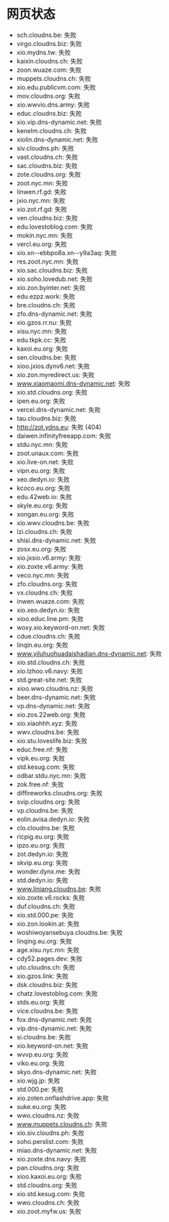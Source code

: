 # 网页状态
- sch.cloudns.be: 失败
- virgo.cloudns.biz: 失败
- xio.mydns.tw: 失败
- kaixin.cloudns.ch: 失败
- zoon.wuaze.com: 失败
- muppets.cloudns.ch: 失败
- xio.edu.publicvm.com: 失败
- mov.cloudns.org: 失败
- xio.wwvio.dns.army: 失败
- educ.cloudns.biz: 失败
- xio.vip.dns-dynamic.net: 失败
- kenelm.cloudns.ch: 失败
- xiolin.dns-dynamic.net: 失败
- siv.cloudns.ph: 失败
- vast.cloudns.ch: 失败
- sac.cloudns.biz: 失败
- zote.cloudns.org: 失败
- zoot.nyc.mn: 失败
- linwen.rf.gd: 失败
- jxio.nyc.mn: 失败
- xio.zot.rf.gd: 失败
- ven.cloudns.biz: 失败
- edu.lovestoblog.com: 失败
- mokin.nyc.mn: 失败
- vercl.eu.org: 失败
- xio.xn--ebbpo8a.xn--y9a3aq: 失败
- res.zoot.nyc.mn: 失败
- xio.sac.cloudns.biz: 失败
- xio.soho.lovedub.net: 失败
- xio.zon.byinter.net: 失败
- edu.ezpz.work: 失败
- bre.cloudns.ch: 失败
- zfo.dns-dynamic.net: 失败
- xio.gzos.rr.nu: 失败
- xisu.nyc.mn: 失败
- edu.tkpk.cc: 失败
- kaxoi.eu.org: 失败
- sen.cloudns.be: 失败
- xioo.jxios.dynv6.net: 失败
- xio.zon.myredirect.us: 失败
- www.xiaomaomi.dns-dynamic.net: 失败
- xio.std.cloudns.org: 失败
- ipen.eu.org: 失败
- vercel.dns-dynamic.net: 失败
- tau.cloudns.biz: 失败
- http://zot.ydns.eu: 失败 (404)
- daiwen.infinityfreeapp.com: 失败
- stdu.nyc.mn: 失败
- zoot.unaux.com: 失败
- xio.live-on.net: 失败
- vipn.eu.org: 失败
- xeo.dedyn.io: 失败
- kcoco.eu.org: 失败
- edu.42web.io: 失败
- skyle.eu.org: 失败
- xongan.eu.org: 失败
- xio.wwv.cloudns.be: 失败
- lzi.cloudns.ch: 失败
- shisi.dns-dynamic.net: 失败
- zosx.eu.org: 失败
- xio.jxsio.v6.army: 失败
- xio.zoxte.v6.army: 失败
- veco.nyc.mn: 失败
- zfo.cloudns.org: 失败
- vx.cloudns.ch: 失败
- inwen.wuaze.com: 失败
- xio.xeo.dedyn.io: 失败
- xioo.educ.line.pm: 失败
- woxy.xio.keyword-on.net: 失败
- cdue.cloudns.ch: 失败
- linqin.eu.org: 失败
- www.yiluhuohuadaishadian.dns-dynamic.net: 失败
- xio.std.cloudns.ch: 失败
- xio.lzhoo.v6.navy: 失败
- std.great-site.net: 失败
- xioo.wwo.cloudns.nz: 失败
- beer.dns-dynamic.net: 失败
- vp.dns-dynamic.net: 失败
- xio.zos.22web.org: 失败
- xio.xiaohhh.xyz: 失败
- wwv.cloudns.be: 失败
- xio.stu.loveslife.biz: 失败
- educ.free.nf: 失败
- vipk.eu.org: 失败
- std.kesug.com: 失败
- odbar.stdu.nyc.mn: 失败
- zok.free.nf: 失败
- diffireworks.cloudns.org: 失败
- svip.cloudns.org: 失败
- vp.cloudns.be: 失败
- eolin.avisa.dedyn.io: 失败
- clo.cloudns.be: 失败
- ricpig.eu.org: 失败
- ipzo.eu.org: 失败
- zot.dedyn.io: 失败
- skvip.eu.org: 失败
- wonder.dynx.me: 失败
- std.dedyn.io: 失败
- www.liniang.cloudns.be: 失败
- xio.zoxte.v6.rocks: 失败
- duf.cloudns.ch: 失败
- xio.std.000.pe: 失败
- xio.zon.lookin.at: 失败
- woshiwoyansebuya.cloudns.be: 失败
- linqing.eu.org: 失败
- age.xisu.nyc.mn: 失败
- cdy52.pages.dev: 失败
- uto.cloudns.ch: 失败
- xio.gzos.link: 失败
- dsk.cloudns.biz: 失败
- chatz.lovestoblog.com: 失败
- stds.eu.org: 失败
- vice.cloudns.be: 失败
- fox.dns-dynamic.net: 失败
- vip.dns-dynamic.net: 失败
- si.cloudns.be: 失败
- xio.keyword-on.net: 失败
- wvvp.eu.org: 失败
- viko.eu.org: 失败
- skyo.dns-dynamic.net: 失败
- xio.wjg.jp: 失败
- std.000.pe: 失败
- xio.zoten.onflashdrive.app: 失败
- suke.eu.org: 失败
- wwo.cloudns.nz: 失败
- www.muppets.cloudns.ch: 失败
- xio.siv.cloudns.ph: 失败
- soho.perslist.com: 失败
- miao.dns-dynamic.net: 失败
- xio.zoxte.dns.navy: 失败
- pan.cloudns.org: 失败
- xioo.kaxoi.eu.org: 失败
- std.cloudns.org: 失败
- xio.std.kesug.com: 失败
- wwo.cloudns.ch: 失败
- xio.zoot.myfw.us: 失败
